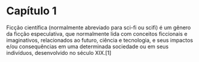 # Capítulo 1



Ficção científica (normalmente abreviado para sci-fi ou scifi) é um gênero da ficção
especulativa, que normalmente lida com conceitos ficcionais e imaginativos, relacionados ao futuro, ciência e tecnologia, e seus impactos e/ou
consequências em uma determinada sociedade ou em seus indivíduos, desenvolvido no século XIX.[1]